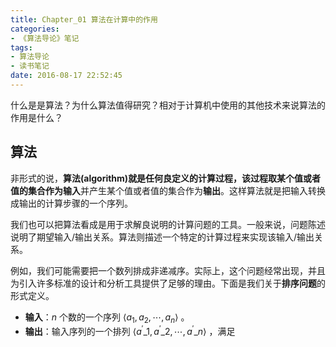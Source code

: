 ```yaml
---
title: Chapter_01 算法在计算中的作用
categories:
- 《算法导论》笔记
tags:
- 算法导论
- 读书笔记
date: 2016-08-17 22:52:45
---
```


什么是是算法？为什么算法值得研究？相对于计算机中使用的其他技术来说算法的作用是什么？

<!--more-->

## 算法

非形式的说，**算法(algorithm)**就是任何良定义的计算过程，该过程取某个值或者值的集合作为**输入**并产生某个值或者值的集合作为**输出**。这样算法就是把输入转换成输出的计算步骤的一个序列。

我们也可以把算法看成是用于求解良说明的计算问题的工具。一般来说，问题陈述说明了期望输入/输出关系。算法则描述一个特定的计算过程来实现该输入/输出关系。

例如，我们可能需要把一个数列排成非递减序。实际上，这个问题经常出现，并且为引入许多标准的设计和分析工具提供了足够的理由。下面是我们关于**排序问题**的形式定义。

+ **输入**：$n$ 个数的一个序列 $\langle a_1, a_2, \dotsm, a_n \rangle$ 。
+ **输出**：输入序列的一个排列 $\langle a^{'}\_{1}, a^{'}\_{2}, \dotsm, a^{'}\_{n} \rangle$ ，满足